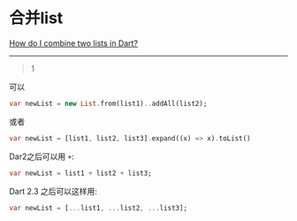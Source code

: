 # 合并list
[How do I combine two lists in Dart?](https://stackoverflow.com/questions/21826342/how-do-i-combine-two-lists-in-dart)

___



> 1

可以

```dart
var newList = new List.from(list1)..addAll(list2);
```

或者

```dart
var newList = [list1, list2, list3].expand((x) => x).toList()
```

Dar2之后可以用 `+`:

```dart
var newList = list1 + list2 + list3;
```

 Dart 2.3 之后可以这样用:

```dart
var newList = [...list1, ...list2, ...list3];
```

